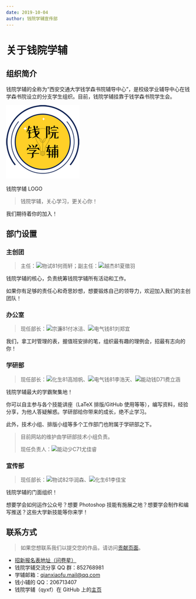 ```yaml
---
date: 2019-10-04
author: 钱院学辅宣传部
---
```


# 关于钱院学辅
## 组织简介
钱院学辅的全称为“西安交通大学钱学森书院辅导中心”，是校级学业辅导中心在钱学森书院设立的分支学生组织。目前，钱院学辅挂靠于钱学森书院学生会。

![钱院学辅 LOGO](/img/LOGO-200x200.png)

<fig-cap>钱院学辅 LOGO</fig-cap>

> 钱院学辅，关心学习，更关心你！

我们期待着你的加入！

## 部门设置

### 主创团

> 主任：![物试81何雨轩](person)；副主任：![越杰81夏徵羽](person)

钱院学辅的核心，负责统筹钱院学辅所有活动和工作。

如果你有足够的责任心和奇思妙想，想要锻炼自己的领导力，欢迎加入我们的主创团队！

### 办公室

> 现任部长：![宗濂81付冰洁](person)、![电气钱81刘郑宜](person)

我们，拿工时管理的表，握值班安排的笔，组织最有趣的理例会，招最有志向的你！

### 学研部

> 现任部长：![化生81高旭帆](person)、![电气钱81李浩天](person)、![能动钱D71费立涵](person)

钱院学辅最大的学霸聚集地！

你可以自主参与各个技能讲座（LaTeX 排版/GitHub 使用等等），编写资料，经验分享，为他人答疑解惑。学研部给你带来的成长，绝不止学习。

此外，技术小组、排版小组等多个工作部门也附属于学研部之下。

> 目前网站的维护由学研部技术小组负责。
>
> 现任负责人：![能动少C71尤佳睿](person)

### 宣传部

> 现任部长：![物试82华润森](person)、![化生61李佳宝](person)

钱院学辅的门面组织！

想要学会如何运作公众号？想要 Photoshop 技能有施展之地？想要学会制作和编写推送？这些大学新技能等你来学！

## 联系方式

> 如果您想联系我们以提交您的作品，请访问[贡献页面](/contribution)。

- [招新报名表地址（问卷星）](https://www.wjx.cn/xz/43383409.aspx)
- 钱院学辅交流分享 QQ 群：852768981
- 学辅邮箱：qianxiaofu.mail@qq.com
- 钱小辅的 QQ：206713407
- 钱院学辅（qyxf）在 GitHub 上的[主页](https://github.com/qyxf/)
